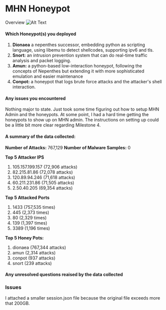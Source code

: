 # MHN Honeypot

Overview
![Alt Text](honeypot-overview.gif)

#### Which Honeypot(s) you deployed

1. **Dionaea** a nepenthes successor, embedding python as scripting language, using libemu to detect shellcodes, supporting ipv6 and tls.
2. **Snort:** an intrusion prevention system that can do real-time traffic analysis and packet logging.
3. **Amun:** a python-based low-interaction honeypot, following the concepts of Nepenthes but extending it with more sophisticated emulation and easier maintenance
4. **Conpot:** a honeypot that logs brute force attacks and the attacker's shell interaction.

#### Any issues you encountered

Nothing major to state. Just took some time figuring out how to setup MHN Admin and the honeypots. At some point, I had a hard time getting the honeypots to show up on MHN admin. The instructions on setting up could be a little bit more clear regarding Milestone 4.

#### A summary of the data collected:

**Number of Attacks:** 767,129
**Number of Malware Samples:** 0

**Top 5 Attacker IPS**

1. 105.157.199.157 (72,906 attacks)
2. 82.215.81.86 (72,078 attacks)
3. 120.89.94.246 (71,618 attacks)
4. 60.211.231.86 (71,505 attacks)
5. 2.50.40.205 (69,354 attacks)

**Top 5 Attacked Ports**

1. 1433 (757,535 times)
2. 445 (2,373 times)
3. 80 (2,329 times)
4. 139 (1,397 times)
5. 3389 (1,196 times)

**Top 5 Honey Pots:**

1. dionaea (767,344 attacks)
2. amun (2,314 attacks)
3. conpot (937 attacks)
4. snort (239 attacks)

#### Any unresolved questions reaised by the data collected

### Issues

I attached a smaller session.json file because the original file exceeds more that 200GB.

